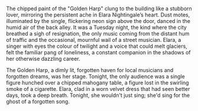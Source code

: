 The chipped paint of the "Golden Harp" clung to the building like a stubborn lover, mirroring the persistent ache in Elara Nightingale’s heart.  Dust motes, illuminated by the single, flickering neon sign above the door, danced in the humid air of the back alley.  It was a Tuesday night, the kind where the city breathed a sigh of resignation, the only music coming from the distant hum of traffic and the occasional, mournful wail of a street musician.  Elara, a singer with eyes the colour of twilight and a voice that could melt glaciers, felt the familiar pang of loneliness, a constant companion in the shadows of her otherwise dazzling career.

The Golden Harp, a dimly lit, forgotten haven for local musicians and forgotten dreams, was her stage. Tonight, the only audience was a single figure hunched over a chipped mahogany table, a figure lost in the swirling smoke of a cigarette.  Elara, clad in a worn velvet dress that had seen better days, took a deep breath.  Tonight, she wouldn't just sing; she'd sing for the ghost of a forgotten song.
